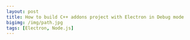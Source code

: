 ```yaml
---
layout: post
title: How to build C++ addons project with Electron in Debug mode
bigimg: /img/path.jpg
tags: [Electron, Node.js]
---
```


